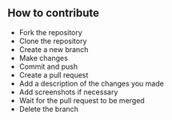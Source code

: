 ## How to contribute
- Fork the repository
- Clone the repository
- Create a new branch
- Make changes
- Commit and push
- Create a pull request
- Add a description of the changes you made
- Add screenshots if necessary
- Wait for the pull request to be merged
- Delete the branch

